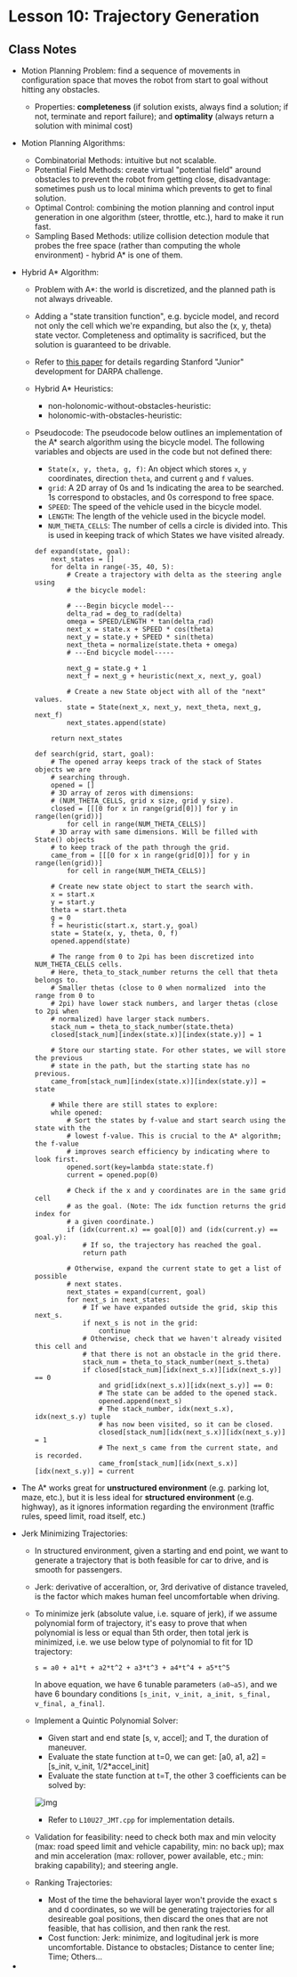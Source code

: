 # Lesson 10: Trajectory Generation

## Class Notes

- Motion Planning Problem: find a sequence of movements in configuration space that moves the robot from start to goal without hitting any obstacles.

  - Properties: **completeness** (if solution exists, always find a solution; if not, terminate and report failure); and **optimality** (always return a solution with minimal cost)

- Motion Planning Algorithms:

  - Combinatorial Methods: intuitive but not scalable.
  - Potential Field Methods: create virtual "potential field" around obstacles to prevent the robot from getting close, disadvantage: sometimes push us to local minima which prevents to get to final solution.
  - Optimal Control: combining the motion planning and control input generation in one algorithm (steer, throttle, etc.), hard to make it run fast.
  - Sampling Based Methods: utilize collision detection module that probes the free space (rather than computing the whole environment) - hybrid A* is one of them.

- Hybrid A* Algorithm:

  - Problem with A*: the world is discretized, and the planned path is not always driveable. 

  - Adding a "state transition function", e.g. bycicle model, and record not only the cell which we're expanding, but also the (x, y, theta) state vector. Completeness and optimality is sacrificed, but the solution is guaranteed to be drivable. 

  - Refer to [this paper](https://d17h27t6h515a5.cloudfront.net/topher/2017/July/595fe838_junior-the-stanford-entry-in-the-urban-challenge/junior-the-stanford-entry-in-the-urban-challenge.pdf) for details regarding Stanford "Junior" development for DARPA challenge.

  - Hybrid A* Heuristics:

    - non-holonomic-without-obstacles-heuristic:
    - holonomic-with-obstacles-heuristic:

  - Pseudocode: The pseudocode below outlines an implementation of the A* search algorithm using the bicycle model. The following variables and objects are used in the code but not defined there:

    - `State(x, y, theta, g, f)`: An object which stores `x`, `y` coordinates, direction `theta`, and current `g` and `f` values.
    - `grid`: A 2D array of 0s and 1s indicating the area to be searched. 1s correspond to obstacles, and 0s correspond to free space.
    - `SPEED`: The speed of the vehicle used in the bicycle model.
    - `LENGTH`: The length of the vehicle used in the bicycle model.
    - `NUM_THETA_CELLS`: The number of cells a circle is divided into. This is used in keeping track of which States we have visited already.

    ```pseudocode
    def expand(state, goal):
        next_states = []
        for delta in range(-35, 40, 5): 
            # Create a trajectory with delta as the steering angle using 
            # the bicycle model:
    
            # ---Begin bicycle model---
            delta_rad = deg_to_rad(delta)
            omega = SPEED/LENGTH * tan(delta_rad)
            next_x = state.x + SPEED * cos(theta)
            next_y = state.y + SPEED * sin(theta)
            next_theta = normalize(state.theta + omega)
            # ---End bicycle model-----
    
            next_g = state.g + 1
            next_f = next_g + heuristic(next_x, next_y, goal)
    
            # Create a new State object with all of the "next" values.
            state = State(next_x, next_y, next_theta, next_g, next_f)
            next_states.append(state)
    
        return next_states
    
    def search(grid, start, goal):
        # The opened array keeps track of the stack of States objects we are 
        # searching through.
        opened = []
        # 3D array of zeros with dimensions:
        # (NUM_THETA_CELLS, grid x size, grid y size).
        closed = [[[0 for x in range(grid[0])] for y in range(len(grid))] 
            for cell in range(NUM_THETA_CELLS)]
        # 3D array with same dimensions. Will be filled with State() objects 
        # to keep track of the path through the grid. 
        came_from = [[[0 for x in range(grid[0])] for y in range(len(grid))] 
            for cell in range(NUM_THETA_CELLS)]
    
        # Create new state object to start the search with.
        x = start.x
        y = start.y
        theta = start.theta
        g = 0
        f = heuristic(start.x, start.y, goal)
        state = State(x, y, theta, 0, f)
        opened.append(state)
    
        # The range from 0 to 2pi has been discretized into NUM_THETA_CELLS cells. 
        # Here, theta_to_stack_number returns the cell that theta belongs to. 
        # Smaller thetas (close to 0 when normalized  into the range from 0 to 
        # 2pi) have lower stack numbers, and larger thetas (close to 2pi when 
        # normalized) have larger stack numbers.
        stack_num = theta_to_stack_number(state.theta)
        closed[stack_num][index(state.x)][index(state.y)] = 1
    
        # Store our starting state. For other states, we will store the previous 
        # state in the path, but the starting state has no previous.
        came_from[stack_num][index(state.x)][index(state.y)] = state
    
        # While there are still states to explore:
        while opened:
            # Sort the states by f-value and start search using the state with the 
            # lowest f-value. This is crucial to the A* algorithm; the f-value 
            # improves search efficiency by indicating where to look first.
            opened.sort(key=lambda state:state.f)
            current = opened.pop(0)
    
            # Check if the x and y coordinates are in the same grid cell 
            # as the goal. (Note: The idx function returns the grid index for 
            # a given coordinate.)
            if (idx(current.x) == goal[0]) and (idx(current.y) == goal.y):
                # If so, the trajectory has reached the goal.
                return path
    
            # Otherwise, expand the current state to get a list of possible 
            # next states.
            next_states = expand(current, goal)
            for next_s in next_states:
                # If we have expanded outside the grid, skip this next_s.
                if next_s is not in the grid:
                    continue
                # Otherwise, check that we haven't already visited this cell and
                # that there is not an obstacle in the grid there.
                stack_num = theta_to_stack_number(next_s.theta)
                if closed[stack_num][idx(next_s.x)][idx(next_s.y)] == 0 
                    and grid[idx(next_s.x)][idx(next_s.y)] == 0:
                    # The state can be added to the opened stack.
                    opened.append(next_s)
                    # The stack_number, idx(next_s.x), idx(next_s.y) tuple 
                    # has now been visited, so it can be closed.
                    closed[stack_num][idx(next_s.x)][idx(next_s.y)] = 1
                    # The next_s came from the current state, and is recorded.
                    came_from[stack_num][idx(next_s.x)][idx(next_s.y)] = current
    ```

- The A* works great for **unstructured environment** (e.g. parking lot, maze, etc.), but it is less ideal for **structured environment** (e.g. highway), as it ignores information regarding the environment (traffic rules, speed limit, road itself, etc.)

- Jerk Minimizing Trajectories:

  - In structured environment, given a starting and end point, we want to generate a trajectory that is both feasible for car to drive, and is smooth for passengers.

  - Jerk: derivative of acceraltion, or, 3rd derivative of distance traveled, is the factor which makes human feel uncomfortable when driving.

  - To minimize jerk (absolute value, i.e. square of jerk), if we assume polynomial form of trajectory, it's easy to prove that when polynomial is less or equal than 5th order, then total jerk is minimized, i.e. we use below type of polynomial to fit for 1D trajectory:

    ```
    s = a0 + a1*t + a2*t^2 + a3*t^3 + a4*t^4 + a5*t^5
    ```

    In above equation, we have 6 tunable parameters `(a0~a5)`, and we have 6 boundary conditions `[s_init, v_init, a_init, s_final, v_final, a_final]`.

  - Implement a Quintic Polynomial Solver:

    - Given start and end state [s, v, accel]; and T, the duration of maneuver.
    - Evaluate the state function at t=0, we can get: [a0, a1, a2] = [s_init, v_init, 1/2*accel_init]
    - Evaluate the state function at t=T, the other 3 coefficients can be solved by:

    ![img](./img/codecogseqn-6.gif)

    - Refer to `L10U27_JMT.cpp` for implementation details.

  - Validation for feasibility: need to check both max and min velocity (max: road speed limit and vehicle capability, min: no back up); max and min acceleration (max: rollover, power available, etc.; min: braking capability); and steering angle.

  - Ranking Trajectories:

    - Most of the time the behavioral layer won't provide the exact s and d coordinates, so we will be generating trajectories for all desireable goal positions, then discard the ones that are not feasible, that has collision, and then rank the rest.
    - Cost function: Jerk: minimize, and logitudinal jerk is more uncomfortable. Distance to obstacles; Distance to center line; Time; Others... 

- 